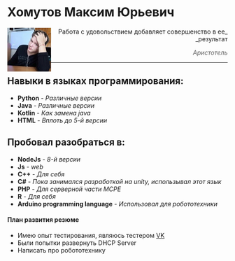 # Хомутов Максим Юрьевич

<img align="left" width="100" height="100" src="/static/img/ya_100x101.jpg">

<div dir="rtl" markdown="1">
_Работа с удовольствием добавляет совершенство в ее результат_

> _Аристотель_
<hr>
</div>


## Навыки в языках программирования:

* **Python** - _Различные версии_
* **Java** - _Различные версии_
* **Kotlin** - _Как замена java_
* **HTML** - _Вплоть до 5-й версии_

## Пробовал разобраться в:

* **NodeJs** - _8-й версии_
* **Js** - _web_
* **C++** - _Для себя_
* **C#** - _Пока занимался разработкой на unity, использывал этот язык_
* **PHP** - _Для серверной части MCPE_
* **R** - _Для себя_
* **Arduino programming language** - _Использовал для робототехники_

#### План развития резюме

* Имею опыт тестирования, являюсь тестером [VK](https://vk.com/bugs?act=reporter&id=370926160)
* Были попытки развернуть DHCP Server 
* Написать про робототехнику 